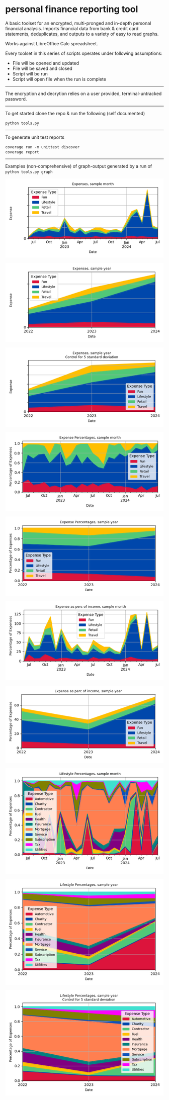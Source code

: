 # personal finance reporting tool

A basic toolset for an encrypted, multi-pronged and in-depth personal financial analysis.
Imports financial data from bank & credit card statements, deduplicates, and outputs to a variety of easy to read graphs.

Works against LibreOffice Calc spreadsheet.

Every toolset in this series of scripts operates under following assumptions:

- File will be opened and updated
- File will be saved and closed
- Script will be run
- Script will open file when the run is complete

---

The encryption and decrytion relies on a user provided, terminal-untracked password.

---

To get started clone the repo & run the following (self documented)

```
python tools.py
```

---

To generate unit test reports

```
coverage run -m unittest discover
coverage report
```

---

Examples (non-comprehensive) of graph-output generated by a run of `python tools.py graph`

![Expenses, sampled monthly](graph_examples/Figure_5.png)

![Expenses, sampled yearly](graph_examples/Figure_6.png)

![Expenses, sample yearly, 5 Std Dev controlled](graph_examples/Figure_7.png)

![Expenses as percentage, sampled monthly](graph_examples/Figure_8.png)

![Expenses as percentage, sampled yearly](graph_examples/Figure_9.png)

![Expenses as percentage of income, sampled monthly](graph_examples/Figure_11.png)

![Expenses as percentage of income, sampled yearly](graph_examples/Figure_12.png)

![Lifestyle expenses by category percentage, sampled monthly](graph_examples/Figure_13.png)

![Lifestyle expenses by category percentage, sampled yearly](graph_examples/Figure_14.png)

![Lifestyle expenses by categry percentage, sampled yearly, 5 Std Dev controlled](graph_examples/Figure_15.png)
